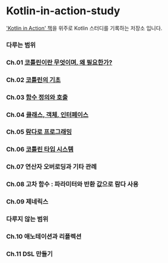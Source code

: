 # Kotlin-in-action-study

['Kotlin in Action' 책](http://www.kyobobook.co.kr/product/detailViewKor.laf?mallGb=KOR&ejkGb=KOR&barcode=9791161750712)을 위주로 Kotlin 스터디를 기록하는 저장소 입니다.

### 다루는 범위
### Ch.01 [코틀린이란 무엇이며, 왜 필요한가?](https://github.com/HwangWonGyu/Kotlin-in-action-study/wiki/Ch.01-%EC%BD%94%ED%8B%80%EB%A6%B0%EC%9D%B4%EB%9E%80-%EB%AC%B4%EC%97%87%EC%9D%B4%EB%A9%B0,-%EC%99%9C-%ED%95%84%EC%9A%94%ED%95%9C%EA%B0%80%3F)
### Ch.02 [코틀린의 기초](https://github.com/HwangWonGyu/Kotlin-in-action-study/wiki/Ch.02-%EC%BD%94%ED%8B%80%EB%A6%B0%EC%9D%98-%EA%B8%B0%EC%B4%88)
### Ch.03 [함수 정의와 호출](https://github.com/HwangWonGyu/Kotlin-in-action-study/wiki/Ch.03-%ED%95%A8%EC%88%98-%EC%A0%95%EC%9D%98%EC%99%80-%ED%98%B8%EC%B6%9C)
### Ch.04 [클래스, 객체, 인터페이스](https://github.com/HwangWonGyu/Kotlin-in-action-study/wiki/Ch.04-%ED%81%B4%EB%9E%98%EC%8A%A4,-%EA%B0%9D%EC%B2%B4,-%EC%9D%B8%ED%84%B0%ED%8E%98%EC%9D%B4%EC%8A%A4)
### Ch.05 [람다로 프로그래밍](https://github.com/HwangWonGyu/Kotlin-in-action-study/wiki/Ch.05-%EB%9E%8C%EB%8B%A4%EB%A1%9C-%ED%94%84%EB%A1%9C%EA%B7%B8%EB%9E%98%EB%B0%8D)
### Ch.06 [코틀린 타입 시스템](https://github.com/HwangWonGyu/Kotlin-in-action-study/wiki/Ch.06-%EC%BD%94%ED%8B%80%EB%A6%B0-%ED%83%80%EC%9E%85-%EC%8B%9C%EC%8A%A4%ED%85%9C)
### Ch.07 연산자 오버로딩과 기타 관례
### Ch.08 고차 함수 : 파라미터와 반환 값으로 람다 사용
### Ch.09 제네릭스

### 다루지 않는 범위
### Ch.10 애노테이션과 리플렉션
### Ch.11 DSL 만들기
